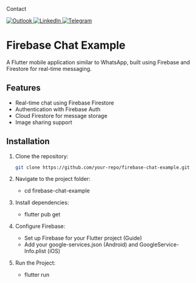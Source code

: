 Contact

<a href="mailto:can.kankaya@outlook.com">
  <img src="https://img.shields.io/badge/Microsoft_Outlook-0078D4?style=for-the-badge&logo=microsoft-outlook&logoColor=white" alt="Outlook" />
</a>
<a href="https://www.linkedin.com/in/can-kankaya-738518158/">
  <img src="https://img.shields.io/badge/LinkedIn-0077B5?style=for-the-badge&logo=linkedin&logoColor=white" alt="LinkedIn" />
</a>
<a href="https://t.me/cankankaya">
  <img src="https://img.shields.io/badge/Telegram-26A5E4?style=for-the-badge&logo=telegram&logoColor=white" alt="Telegram" />
</a>

# Firebase Chat Example

A Flutter mobile application similar to WhatsApp, built using Firebase and Firestore for real-time messaging.

## Features
- Real-time chat using Firebase Firestore  
- Authentication with Firebase Auth  
- Cloud Firestore for message storage  
- Image sharing support  

## Installation
1. Clone the repository:  
   ```sh
   git clone https://github.com/your-repo/firebase-chat-example.git

   
2. Navigate to the project folder:
   - cd firebase-chat-example

3. Install dependencies:
   - flutter pub get

4. Configure Firebase:
   	- Set up Firebase for your Flutter project (Guide)
	- Add your google-services.json (Android) and GoogleService-Info.plist (iOS)

5. Run the Project:
   - flutter run














   
